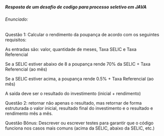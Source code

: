 ##### Resposta de um desafio de codigo para processo seletivo em JAVA


###### Enunciado:

Questão 1: Calcular o rendimento da poupança de acordo com os seguintes requisitos:

 As entradas são: valor, quantidade de meses, Taxa SELIC e Taxa Referencial

 Se a SELIC estiver abaixo de 8 a poupança rende 70% da SELIC + Taxa Referencial (ao
mês)

 Se a SELIC estiver acima, a poupança rende 0.5% + Taxa Referencial (ao mês)

 

 

 A saída deve ser o resultado do investimento (inicial + rendimento)

Questão 2: retornar não apenas o resultado, mas retornar de forma estruturada o valor inicial, resultado final do investimento e o resultado e rendimento mês a mês.

Questão Bônus: Descrever ou escrever testes para garantir que o código funciona nos casos mais comuns (acima da SELIC, abaixo da SELIC, etc.)
